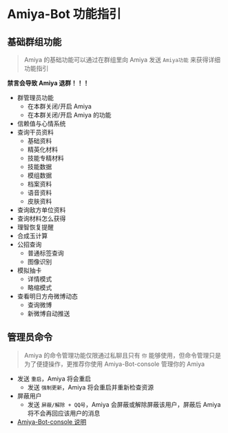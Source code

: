 # Amiya-Bot 功能指引

## 基础群组功能

> Amiya 的基础功能可以通过在群组里向 Amiya 发送 `Amiya功能` 来获得详细功能指引

**禁言会导致 Amiya 退群！！！**

- 群管理员功能
    - 在本群关闭/开启 Amiya
    - 在本群关闭/开启 Amiya 的功能
- 信赖值与心情系统
- 查询干员资料
    - 基础资料
    - 精英化材料
    - 技能专精材料
    - 技能数据
    - 模组数据
    - 档案资料
    - 语音资料
    - 皮肤资料
- 查询敌方单位资料
- 查询材料怎么获得
- 理智恢复提醒
- 合成玉计算
- 公招查询
    - 普通标签查询
    - 图像识别
- 模拟抽卡
    - 详情模式
    - 略缩模式
- 查看明日方舟微博动态
    - 查询微博
    - 新微博自动推送

## 管理员命令

> Amiya 的命令管理功能仅限通过私聊且只有 `你` 能够使用，但命令管理只是为了便捷操作，更推荐你使用 Amiya-Bot-console 管理你的 Amiya

- 发送 `重启`，Amiya 将会重启
    - 发送 `强制更新`，Amiya 将会重启并重新检查资源
- 屏蔽用户
    - 发送 `屏蔽/解除 + QQ号`，Amiya 会屏蔽或解除屏蔽该用户，屏蔽后 Amiya 将不会再回应该用户的消息
- [Amiya-Bot-console 说明](https://github.com/vivien8261/Amiya-Bot/blob/master/_docs/console.md)
